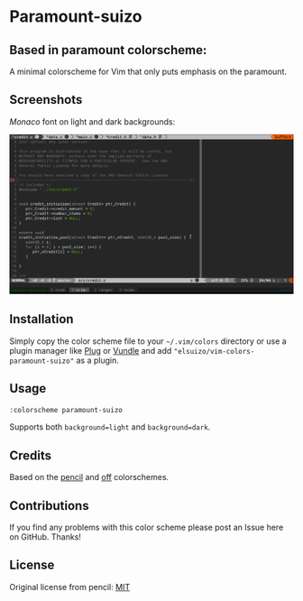 # Paramount-suizo
## Based in paramount colorscheme:
[original]: https://github.com/powickstrom/vim-colors-paramount

A minimal colorscheme for Vim that only puts emphasis on the paramount.

## Screenshots


*Monaco* font on light and dark backgrounds:

![](screenshots/paramount_tunning.png)

## Installation

Simply copy the color scheme file to your `~/.vim/colors`
directory or use a plugin manager like [Plug][] or [Vundle][] and add
`"elsuizo/vim-colors-paramount-suizo"` as a plugin.

[vundle]: https://github.com/gmarik/Vundle.vim
[plug]: https://github.com/junegunn/vim-plug

## Usage

```
:colorscheme paramount-suizo
```

Supports both `background=light` and `background=dark`.

## Credits

Based on the [pencil][] and [off][] colorschemes.

[pencil]: https://github.com/reedes/vim-colors-pencil
[off]: https://github.com/reedes/vim-colors-off

## Contributions

If you find any problems with this color scheme please post an Issue here on
GitHub. Thanks!

## License

Original license from pencil: [MIT](LICENSE)
